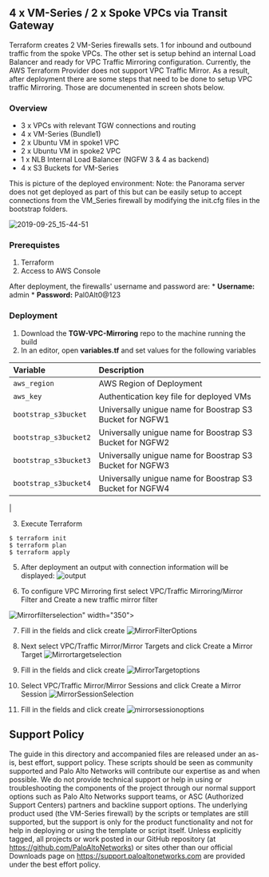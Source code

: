 ## 4 x VM-Series / 2 x Spoke VPCs via Transit Gateway
Terraform creates 2 VM-Series firewalls sets.  1 for inbound and outbound traffic from the spoke VPCs.  The other set is setup behind an internal Load Balancer and ready for VPC Traffic Mirroring configuration.  Currently, the AWS Terraform Provider does not support VPC Traffic Mirror.  As a result, after deployment there are some steps that need to be done to setup VPC traffic Mirroring.  Those are documenented in screen shots below.

### Overview
* 3 x VPCs with relevant TGW connections and routing
* 4 x VM-Series (Bundle1)
* 2 x Ubuntu VM in spoke1 VPC 
* 2 x Ubuntu VM in spoke2 VPC
* 1 x NLB Internal Load Balancer (NGFW 3 & 4 as backend)
* 4 x S3 Buckets for VM-Series 

This is picture of the deployed environment:  Note: the Panorama server does not get deployed as part of this but can be easily setup to accept connections from the VM_Series firewall by modifying the init.cfg files in the bootstrap folders.

![2019-09-25_15-44-51](https://user-images.githubusercontent.com/21991161/65640440-02757100-dfb0-11e9-9578-a2a920a270b5.jpg)


### Prerequistes 
1. Terraform
2. Access to AWS Console

After deployment, the firewalls' username and password are:
     * **Username:** admin
     * **Password:** Pal0Alt0@123

### Deployment
1.  Download the **TGW-VPC-Mirroring** repo to the machine running the build
2.  In an editor, open **variables.tf** and set values for the following variables

| Variable        | Description |
| :------------- | :------------- |
| `aws_region` | AWS Region of Deployment|
| `aws_key` | Authentication key file for deployed VMs |
| `bootstrap_s3bucket` | Universally unigue name for Boostrap S3 Bucket for NGFW1 |
| `bootstrap_s3bucket2`| Universally unigue name for Boostrap S3 Bucket for NGFW2 |
| `bootstrap_s3bucket3`| Universally unigue name for Boostrap S3 Bucket for NGFW3 |
| `bootstrap_s3bucket4`| Universally unigue name for Boostrap S3 Bucket for NGFW4 |
| 

3. Execute Terraform
```
$ terraform init
$ terraform plan
$ terraform apply
```

5. After deployment an output with connection information will be displayed:
![output](https://user-images.githubusercontent.com/21991161/65640400-e671cf80-dfaf-11e9-992f-d026cc7f0f45.jpg)

6. To configure VPC Mirroring first select VPC/Traffic Mirroring/Mirror Filter and Create a new traffic mirror filter

![Mirrorfilterselection](https://user-images.githubusercontent.com/21991161/65637508-eb338500-dfa9-11e9-893b-1255ed2f7135.jpg)" width="350">


7. Fill in the fields and click create
![MirrorFilterOptions](https://user-images.githubusercontent.com/21991161/65637506-eb338500-dfa9-11e9-9453-c9a32bf9f276.jpg)

8. Next select VPC/Traffic Mirror/Mirror Targets and click Create a Mirror Target
![Mirrortargetselection](https://user-images.githubusercontent.com/21991161/65637512-ebcc1b80-dfa9-11e9-9d27-a50ac1698ad3.jpg)


9. Fill in the fields and click create
![MirrorTargetoptions](https://user-images.githubusercontent.com/21991161/65637511-eb338500-dfa9-11e9-82b4-65cedbdeea71.jpg)

10. Select VPC/Traffic Mirror/Mirror Sessions and click Create a Mirror Session
![MirrorSessionSelection](https://user-images.githubusercontent.com/21991161/65637510-eb338500-dfa9-11e9-9966-b4f5d1b279ca.jpg)

11. Fill in the fields and click create
![mirrorsessionoptions](https://user-images.githubusercontent.com/21991161/65637509-eb338500-dfa9-11e9-87c9-fdfdb3a6a738.jpg)

## Support Policy
The guide in this directory and accompanied files are released under an as-is, best effort, support policy. These scripts should be seen as community supported and Palo Alto Networks will contribute our expertise as and when possible. We do not provide technical support or help in using or troubleshooting the components of the project through our normal support options such as Palo Alto Networks support teams, or ASC (Authorized Support Centers) partners and backline support options. The underlying product used (the VM-Series firewall) by the scripts or templates are still supported, but the support is only for the product functionality and not for help in deploying or using the template or script itself.
Unless explicitly tagged, all projects or work posted in our GitHub repository (at https://github.com/PaloAltoNetworks) or sites other than our official Downloads page on https://support.paloaltonetworks.com are provided under the best effort policy.
